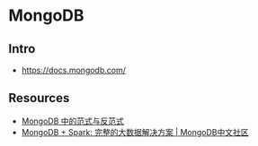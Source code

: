 # MongoDB


## Intro

- https://docs.mongodb.com/


## Resources

- [MongoDB 中的范式与反范式](http://pwhack.me/post/technology/2014-06-25)
- [MongoDB + Spark: 完整的大数据解决方案 | MongoDB中文社区](http://www.mongoing.com/tj/mongodb_shanghai_spark)
